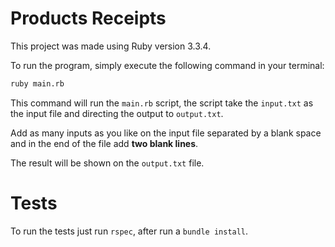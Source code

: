 # Products Receipts

This project was made using Ruby version 3.3.4.

To run the program, simply execute the following command in your terminal:

```sh
ruby main.rb
```

This command will run the `main.rb` script, the script take the `input.txt` as the input file and directing the output to `output.txt`.

Add as many inputs as you like on the input file separated by a blank space and in the end of the file add **two blank lines**.

The result will be shown on the `output.txt` file.

# Tests

To run the tests just run `rspec`, after run a `bundle install`.

